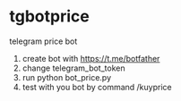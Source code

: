 # tgbotprice
telegram price bot

1. create bot with https://t.me/botfather
2. change telegram_bot_token
3. run python bot_price.py
4. test with you bot by command /kuyprice
